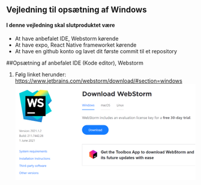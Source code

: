 ## Vejledning til opsætning af Windows

#### I denne vejledning skal slutproduktet være
<ul>
    <li>At have anbefalet IDE, Webstorm kørende</li>
    <li>At have expo, React Native frameworket kørende</li>
    <li>At have en github konto og lavet dit første commit til et repository</li>
</ul> 

##Opsætning af anbefalet IDE (Kode editor), Webstorm

1. Følg linket herunder:
https://www.jetbrains.com/webstorm/download/#section=windows
![WebStormHomepage](webstormHome.png)

